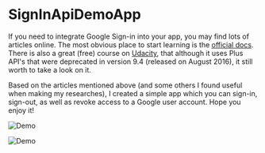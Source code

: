 # SignInApiDemoApp

If you need to integrate Google Sign-in into your app, you may find lots of articles online. The most obvious place to start learning is the [official docs](https://developers.google.com/identity/sign-in/android/). There is also a great (free) course on [Udacity](https://br.udacity.com/course/add-google-sign-in-to-your-android-apps--ud876-5), that although it uses Plus API's that were deprecated in version 9.4 (released on August 2016), it still worth to take a look on it.

Based on the articles mentioned above (and some others I found useful when making my researches), I created a simple app which you can sign-in, sign-out, as well as revoke access to a Google user account. Hope you enjoy it!


![Demo](https://user-images.githubusercontent.com/4574670/33300847-a4323d78-d3d9-11e7-87cd-e5ad00d7f0b1.png)

![Demo](https://user-images.githubusercontent.com/4574670/33300856-ac205fec-d3d9-11e7-86f7-c23323794a0f.png)



